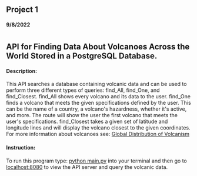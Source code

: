 ## Project 1
#### 9/8/2022
# 
## API for Finding Data About Volcanoes Across the World Stored in a PostgreSQL Database.
#### Description:

This API searches a database containing volcanic data and can be used to perform three different
types of queries: find_All, find_One, and find_Closest. find_All shows every volcano and its data to
the user. find_One finds a volcano that meets the given specifications defined by the user. This can be
the name of a country, a volcano's hazardness, whether it's active, and more. The route will show the
user the first volcano that meets the user's specifications. find_Closest takes a given set of 
latitude and longitude lines and will display the volcano closest to the given coordinates. For more
information about volcanoes see: [Global Distribution of Volcanism](https://www.preventionweb.net/english/hyogo/gar/2015/en/bgdocs/risk-section/GVMd.%20Global%20Volcanic%20Hazards%20and%20Risk%20Country%20volcanic%20hazard%20and%20risk%20profiles..pdf)


#### Instruction:

To run this program type: <u>python main.py</u> into your terminal and then go to <u>localhost:8080</u>
to view the API server and query the volcanic data.
